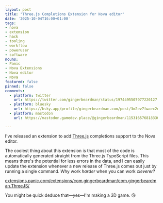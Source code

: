 ```yaml
---
layout: post
title: "Three.js Completions Extension for Nova editor"
date: '2025-10-04T16:00+01:00'
tags:
- nova
- extension
- hack
- tooling
- workflow
- poweruser
- software
nouns:
- Panic
- Nova Extensions
- Nova editor
- Nova
featured: false
pinned: false
comments:
  - platform: twitter
    url: https://twitter.com/gingerbeardman/status/1974495507977220127
  - platform: bluesky
    url: https://bsky.app/profile/gingerbeardman.com/post/3m2ev7fwaec2n
  - platform: mastodon
    url: https://mastodon.gamedev.place/@gingerbeardman/115316576818330790

---
```


I've released an extension to add [Three.js](https://threejs.org) completions support to the Nova editor.

The coolest thing about this extension is that most of the code is automatically generated straight from the Three.js TypeScript files. This means there's the potential for less errors in the data, and I can easily update the extension whenever a new release of Three.js comes out just by running a single command. Why work *harder* when you can work *cleverer*?

[extensions.panic.com/extensions/com.gingerbeardman/com.gingerbeardman.ThreeJS/](https://extensions.panic.com/extensions/com.gingerbeardman/com.gingerbeardman.ThreeJS/)

You might be quick deduce that—yes—I'm making a 3D game. 😘